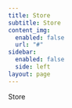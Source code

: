 ```yaml
---
title: Store
subtitle: Store
content_img:
  enabled: false
  url: "#"
sidebar:
  enabled: false
  side: left
layout: page
---
```

Store

<div id="my-store-28117020"></div>
<div>
<script data-cfasync="false" type="text/javascript" src="https://app.ecwid.com/script.js?28117020&data_platform=code&data_date=2020-04-26" charset="utf-8"></script><script type="text/javascript"> xProductBrowser("categoriesPerRow=3","views=grid(20,3) list(60) table(60)","categoryView=grid","searchView=list","id=my-store-28117020");</script>
</div>